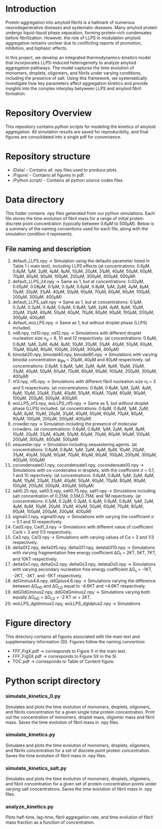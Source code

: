 # Introduction
Protein aggregation into amyloid fibrils is a hallmark of numerous neurodegenerative diseases and systematic diseases. Many amyloid protein undergo liquid-liquid phase separation, forming protein-rich condensates before fibrilization. However, the role of LLPS in modulation amyloid aggregation remains unclear due to conflicting reports of promotion, inhibition, and biphasic effects.

In this project, we develop an integrated thermodynamics-kinetics model that incorporates LLPS-induced heterogeneity to analyze amyloid aggregation pathways. The model captures the time evolution of monomers, droplets, oligomers, and fibrils under varying conditions, including the presence of salt. Using this framework, we systematically investigate how key parameters affect aggregation kinetics and provide insights into the complex interplay betyween LLPS and amyloid fibril formation.

# Repository Overview  
This repository contains python scripts for modeling the kinetics of amyloid aggregation. All simulation results are saved for reproducibilty, and final figures are consolidated into a single pdf for convenience.

# Repository structure  
* /Data/ - Contains all .npy files used to produce plots.
* /Figure/ - Contains all figures in pdf.
* /Python script/ - Contains all python source codes files.
# Data directory  
This folder contains .npy files generated from our python simulations. Each file stores the time evolution of fibril mass for a range of initial protein discrete point concentration (typically between 0.6µM to 500µM). Below is a summary of the naming conventions used for each file, along with the simulation condition it represents.
## File naming and description  
1. default_LLPS.npy →  Simulation using the defaults parameter listed in Table 1 ( main text), including LLPS effects (at concentrations: 0.6µM, 0.8µM, 1µM, 2µM, 4µM, 8µM, 10µM, 20µM, 31µM, 40µM, 50µM, 60µM, 70µM, 80µM, 90µM, 100µM, 200µM, 300µM, 400µM, 500µM)
2. default_LLPS_24.npy →  Same as 1, but at concentrations: 0.02µM, 0.05µM, 0.08µM, 0.1µM, 0.3µM, 0.6µM, 0.8µM, 1µM, 2µM, 4µM, 8µM, 10µM, 20µM, 31µM, 40µM, 50µM, 60µM, 70µM, 80µM, 90µM, 100µM, 200µM, 300µM, 400µM)
3. default_LLPS_salt.npy →  Same as 1, but at concentrations: 0.1µM, 0.2µM, 0.3µM, 0.4µM, 0.6µM, 0.8µM, 1µM, 2µM, 4µM, 8µM, 10µM, 20µM, 31µM, 40µM, 50µM, 60µM, 70µM, 80µM, 90µM, 100µM, 200µM, 300µM, 400µM)
4. default_woLLPS.npy → Same as 1, but without droplet phase (LLPS) included.
5. nd8.npy, nd10.npy, nd12.npy → Simulations with different droplet nucleation size n<sub>d</sub> = 8, 10 and 12 respectively. (at concentrations: 0.6µM, 0.8µM, 1µM, 2µM, 4µM, 8µM, 10µM, 20µM, 31µM, 40µM, 50µM, 60µM, 70µM, 80µM, 90µM, 100µM, 200µM, 300µM, 400µM)
6. binodal20.npy, binodal40.npy, binodal80.npy → Simulations with varying binodal concentration φ<sub>BN</sub> = 20µM, 40µM and 80µM respectively. (at concentrations: 0.6µM, 0.8µM, 1µM, 2µM, 4µM, 8µM, 10µM, 20µM, 31µM, 40µM, 50µM, 60µM, 70µM, 80µM, 90µM, 100µM, 200µM, 300µM, 400µM)
7. nf3.npy, nf5.npy → Simulations with different fibril nucleation size n<sub>f</sub> = 3 and 5 respectively. (at concentrations: 0.6µM, 0.8µM, 1µM, 2µM, 4µM, 8µM, 10µM, 20µM, 31µM, 40µM, 50µM, 60µM, 70µM, 80µM, 90µM, 100µM, 200µM, 300µM, 400µM)
8. woLLPS_nf3.npy, woLLPS_nf5.npy → Same as 5, but without droplet phase (LLPS) included. (at concentrations: 0.6µM, 0.8µM, 1µM, 2µM, 4µM, 8µM, 10µM, 20µM, 31µM, 40µM, 50µM, 60µM, 70µM, 80µM, 90µM, 100µM, 200µM, 300µM, 400µM)
9. crowder.npy →  Simulation including the presence of molecular crowders. (at concentrations: 0.6µM, 0.8µM, 1µM, 2µM, 4µM, 8µM, 10µM, 20µM, 31µM, 40µM, 50µM, 60µM, 70µM, 80µM, 90µM, 100µM, 200µM, 300µM, 400µM, 500µM)
10. sequester.npy → Simulation including sequestering agents. (at concentrations: 0.6µM, 0.8µM, 1µM, 2µM, 4µM, 8µM, 10µM, 20µM, 31µM, 40µM, 50µM, 60µM, 70µM, 80µM, 90µM, 100µM, 200µM, 300µM, 400µM, 500µM)
11. cocondensate0.1.npy, cocondensate1.npy, cocondensate10.npy → Simulations with co-condenates in droplets, with the coefficient σ = 0.1, 1 and 10 repectively. (at concentrations: 0.6µM, 0.8µM, 1µM, 2µM, 4µM, 8µM, 10µM, 20µM, 31µM, 40µM, 50µM, 60µM, 70µM, 80µM, 90µM, 100µM, 200µM, 300µM, 400µM, 500µM)
12. salt0.25.npy, salt0.5.npy, salt0.75.npy, salt1.npy → Simulations including salt concentration of 0.25M, 0.5M,0.75M, and 1M repectively. (at concentrations: 0.1µM, 0.2µM, 0.3µM, 0.4µM, 0.6µM, 0.8µM, 1µM, 2µM, 4µM, 8µM, 10µM, 20µM, 31µM, 40µM, 50µM, 60µM, 70µM, 80µM, 90µM, 100µM, 200µM, 300µM, 400µM)
13. sigma0.1.npy, sigma10.npy →  Simulations with varying the coefficient σ = 0.1 and 10 respectively.
14. Cad3.npy, Cad1_3.npy → Simulations with different value of coefficient Ca/d = 3 and 1/3 respectively.
15. Ca3.npy, Ca13.npy → Simulations with varying values of Ca = 3 and 1/3 respectively.
16. deltaGf2.npy, deltaGf5.npy, deltaGf7.npy, delataGf10.npy →  Simulations with varying fragmentation free energy coefficient ΔG<sub>f</sub> = 2KT, 5KT, 7KT, and 10KT respectively.
17. deltaGs1.npy, deltaGs2.npy, deltaGs3.npy, delataGs5.npy → Simulations with varying secondary nucleation free energy coefficient ΔG<sub>s</sub> = -1KT, -2KT, -3KT, and -5KT respectively.
18. ddGminus4.6.npy, ddGplus4.6.npy → Simulations varying the difference between ΔG<sub>HD</sub> and ΔG<sub>LD</sub> equal to -4.6KT and +4.6KT respectively.
19. ddG0dGminus2.npy, ddG0dGminus2.npy → Simulations varying both equally ΔG<sub>HD</sub> = ΔG<sub>LD</sub> = -2 KT or + 2KT.
20. woLLPS_dgldminus2.npy, woLLPS_dgldplus2.npy → Simulations
    
# Figure directory
This directory contains all figures associated with the main text and supplementary information (SI). Figures follow the naming convention:  
* FFF_FigX.pdf → corresponds to Figure X in the main text.
* FFF_FigSX.pdf → corresponds to Figure SX in  the SI.
* TOC.pdf → corresponds to Table of Content figure.
# Python script directory  
### simulate_kinetics_0.py  
Simulates and plots the time evolution of monomers, droplets, oligomers, and fibrils concentration for a given single total protein concentration. Print out the concentration of monomers, droplet mass, oligomer mass and fibril mass. Saves the time evolution of fibril mass in .npy files.
### simulate_kinetics.py  
Simulates and plots the time evolution of monomers, droplets, oligomers, and fibrils concentration for a set of discrete point protein concentration. Saves the time evolution of fibril mass in .npy files.
### simulate_kinetics_salt.py  
Simulates and plots the time evolution of monomers, droplets, oligomers, and fibril concentration for a given set of protein concentration points under varying salt concentrations. Saves the time evolution of fibril mass in .npy files.
### analyze_kinetics.py  
Plots half-time, lag-time, fibril aggregation rate, and time evolution of fibril mass fraction as a function of concentration.

